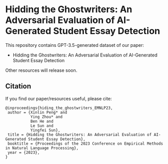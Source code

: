 # Hidding the Ghostwriters: An Adversarial Evaluation of AI-Generated Student Essay Detection

This repository contains GPT-3.5-generated dataset of our paper:
- Hidding the Ghostwriters: An Adversarial Evaluation of AI-Generated Student Essay Detection

Other resources will release soon.

## Citation
If you find our paper/resources useful, please cite:
```
@inproceedings{hiding_the_ghostwriters_EMNLP23,
 author = {Xinlin Peng* and
           Ying Zhou* and
           Ben He and
           Le Sun and
           Yingfei Sun},
 title = {Hidding the Ghostwriters: An Adversarial Evaluation of AI-Generated Student Essay Detection},
 booktitle = {Proceedings of the 2023 Conference on Empirical Methods in Natural Language Processing},
 year = {2023},
}
```